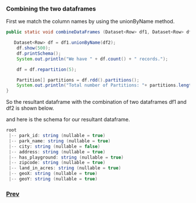 ### Combining the two dataframes

First we match the column names by using the unionByName method.

```java
public static void combineDataFrames (Dataset<Row> df1, Dataset<Row> df2) {

   Dataset<Row> df = df1.unionByName(df2);
    df.show(500);
    df.printSchema();
    System.out.println("We have " + df.count() + " records.");

    df = df.repartition(5);

    Partition[] partitions = df.rdd().partitions();
    System.out.println("Total number of Partitions: "+ partitions.length);
}
```

So the resultant dataframe with the combination of two dataframes df1 and df2 is shown below.

<script src="https://gist.github.com/shashank-shark/479ea612885490efaf0a622939469cb3.js"></script>

and here is the schema for our resultant dataframe.

```java
root
 |-- park_id: string (nullable = true)
 |-- park_name: string (nullable = true)
 |-- city: string (nullable = false)
 |-- address: string (nullable = true)
 |-- has_playground: string (nullable = true)
 |-- zipcode: string (nullable = true)
 |-- land_in_acres: string (nullable = true)
 |-- geoX: string (nullable = true)
 |-- geoY: string (nullable = true)
```

### [Prev](./2.md)